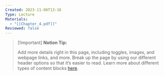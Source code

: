 ```yaml
---
Created: 2023-11-06T13:16
Type: Lecture
Materials:
  - "[[Chapter_4.pdf]]"
Reviewed: false
---
```

> [!important] **Notion Tip:**
> 
> Add more details right in this page, including toggles, images, and webpage links, and more. Break up the page by using our different header options so that it’s easier to read. Learn more about different types of content blocks [here](https://www.notion.so/guides/types-of-content-blocks).